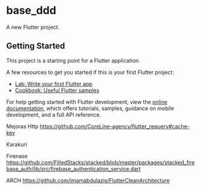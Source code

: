 # base_ddd

A new Flutter project.

## Getting Started

This project is a starting point for a Flutter application.

A few resources to get you started if this is your first Flutter project:

- [Lab: Write your first Flutter app](https://docs.flutter.dev/get-started/codelab)
- [Cookbook: Useful Flutter samples](https://docs.flutter.dev/cookbook)

For help getting started with Flutter development, view the
[online documentation](https://docs.flutter.dev/), which offers tutorials,
samples, guidance on mobile development, and a full API reference.

Mejoras Http
https://github.com/CoreLine-agency/flutter_requery#cache-key


Karakuri

Firenase
https://github.com/FilledStacks/stacked/blob/master/packages/stacked_firebase_auth/lib/src/firebase_authentication_service.dart


ARCH
https://github.com/imamabdulazis/FlutterCleanArchitecture